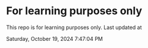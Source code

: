# For learning purposes only
This repo is for learning purposes only.
Last updated at

Saturday, October 19, 2024 7:47:04 PM

